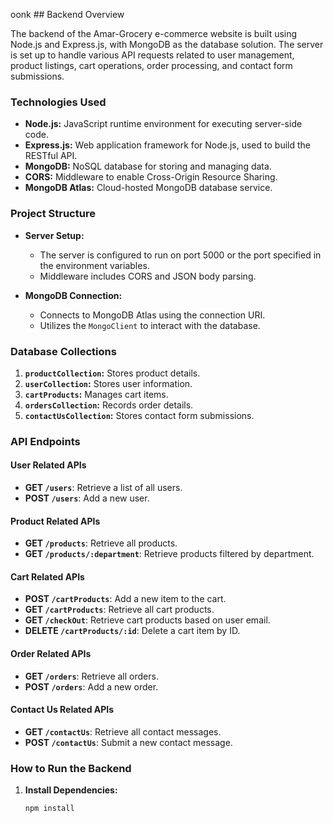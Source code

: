 oonk ## Backend Overview

The backend of the Amar-Grocery e-commerce website is built using Node.js and Express.js, with MongoDB as the database solution. The server is set up to handle various API requests related to user management, product listings, cart operations, order processing, and contact form submissions.

### Technologies Used

- **Node.js:** JavaScript runtime environment for executing server-side code.
- **Express.js:** Web application framework for Node.js, used to build the RESTful API.
- **MongoDB:** NoSQL database for storing and managing data.
- **CORS:** Middleware to enable Cross-Origin Resource Sharing.
- **MongoDB Atlas:** Cloud-hosted MongoDB database service.

### Project Structure

- **Server Setup:**
  - The server is configured to run on port 5000 or the port specified in the environment variables.
  - Middleware includes CORS and JSON body parsing.
  
- **MongoDB Connection:**
  - Connects to MongoDB Atlas using the connection URI.
  - Utilizes the `MongoClient` to interact with the database.

### Database Collections

1. **`productCollection`:** Stores product details.
2. **`userCollection`:** Stores user information.
3. **`cartProducts`:** Manages cart items.
4. **`ordersCollection`:** Records order details.
5. **`contactUsCollection`:** Stores contact form submissions.

### API Endpoints

#### User Related APIs
- **GET `/users`**: Retrieve a list of all users.
- **POST `/users`**: Add a new user.

#### Product Related APIs
- **GET `/products`**: Retrieve all products.
- **GET `/products/:department`**: Retrieve products filtered by department.

#### Cart Related APIs
- **POST `/cartProducts`**: Add a new item to the cart.
- **GET `/cartProducts`**: Retrieve all cart products.
- **GET `/checkOut`**: Retrieve cart products based on user email.
- **DELETE `/cartProducts/:id`**: Delete a cart item by ID.

#### Order Related APIs
- **GET `/orders`**: Retrieve all orders.
- **POST `/orders`**: Add a new order.

#### Contact Us Related APIs
- **GET `/contactUs`**: Retrieve all contact messages.
- **POST `/contactUs`**: Submit a new contact message.

### How to Run the Backend

1. **Install Dependencies:**
   ```bash
   npm install



